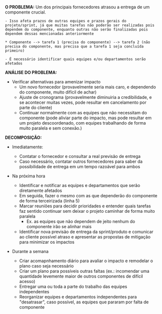 **O PROBLEMA:** Um dos principais fornecedores atrasou a entrega de um componente crucial.

    - Isso afeta prazos de outras equipes e prazos gerais do projeto/sprint, já que muitas tarefas não poderão ser realizadas pois dependem do componente, enquanto outras não serão finalizadas pois dependem dessas mencionadas anteriormente

    * Componente --> tarefa 1 (precisa do componente) --> tarefa 2 (não precisa do componente, mas precisa que a tarefa 1 seja concluída primeiro)

    - É necessário identificar quais equipes e/ou departamentos serão afetados

**ANÁLISE DO PROBLEMA:** 
- Verificar alternativas para amenizar impacto 
    * Um novo fornecedor (provavelmente seria mais caro, e dependendo do componente, muito difícil de achar)
    * Ajuste de cronograma (provavelmente diminuiria a credibilidade, e se acontecer muitas vezes, pode resultar em cancelamento por parte do cliente)
    * Continuar normalmente com as equipes que não necessitam do componente (pode aliviar parte do impacto, mas pode resultar em um projeto descoordenado, com equipes trabalhando de forma muito paralela e sem conexão.)


**DECOMPOSIÇÃO:**
* Imediatamente:
    - Contatar o fornecedor e consultar a real previsão de entrega
    - Caso necessário, contatar outros fornecedores para saber da possibilidade de entrega em um tempo razoável para ambos

* Na próxima hora
    - Identificar e notificar as equipes e departamentos que serão diretamente afetados
    - Em seguida, fazer o mesmo com as que dependerão do componente de forma terceirizada (linha 5)
    - Marcar reuniões para decidir prioridades e entender quais tarefas faz sentido continuar sem deixar o projeto caminhar de forma muito paralela 
        - Ex. as equipes que não dependem de jeito nenhum do componente irão se alinhar mais
    - Identificar nova previsão de entrega da sprint/produto e comunicar ao cliente possível atraso e apresentar as propostas de mitigação para minimizar os impactos

* Durante a semana
    - Criar acomapnhamento diário para avaliar o impacto e remodelar o plano caso seja necessário
    - Criar um plano para possíveis outras faltas (ex.: incomendar uma quantidade levemente maior de outros componentes de difícil acesso)
    - Entregar uma ou toda a parte do trabalho das equipes independentes
    - Reorganizar equipes e departamentos independentes para "desatrasar", caso possível, as equipes que pararam por falta de componente



